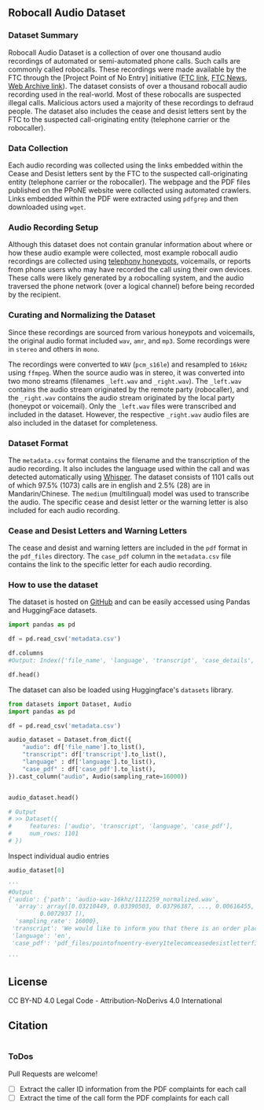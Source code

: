 ## Robocall Audio Dataset

### Dataset Summary

Robocall Audio Dataset is a collection of over one thousand audio recordings of automated or semi-automated phone calls. Such calls are commonly called robocalls. These recordings were made available by the FTC through the [Project Point of No Entry] initiative ([FTC link](https://www.ftc.gov/legal-library/browse/project-point-no-entry-letters), [FTC News](https://www.ftc.gov/news-events/news/press-releases/2023/07/ftc-law-enforcers-nationwide-announce-enforcement-sweep-stem-tide-illegal-telemarketing-calls-us), [Web Archive link](https://web.archive.org/web/20230418192421/https://www.ftc.gov/legal-library/browse/project-point-no-entry-letters)). The dataset consists of over a thousand robocall audio recording used in the real-world. Most of these robocalls are suspected illegal calls. Malicious actors used a majority of these recordings to defraud people. The dataset also includes the cease and desist letters sent by the FTC to the suspected call-originating entity (telephone carrier or the robocaller).


### Data Collection

Each audio recording was collected using the links embedded within the Cease and Desist letters sent by the FTC to the suspected call-originating entity (telephone carrier or the robocaller). The webpage and the PDF files published on the PPoNE website were collected using automated crawlers. Links embedded within the PDF were extracted using `pdfgrep` and then downloaded using `wget`.

### Audio Recording Setup

Although this dataset does not contain granular information about where or how these audio example were collected, most example robocall audio recordings are collected using [telephony honeypots](https://robocall.science/publication/sec20/), voicemails, or reports from phone users who may have recorded the call using their own devices. These calls were likely generated by a robocalling system, and the audio traversed the phone network (over a logical channel) before being recorded by the recipient.

### Curating and Normalizing the Dataset

Since these recordings are sourced from various honeypots and voicemails, the original audio format included `wav`, `amr`, and `mp3`. Some recordings were in `stereo` and others in `mono`.

The recordings were converted to `WAV` (`pcm_s16le`) and resampled to `16kHz` using `ffmpeg`. When the source audio was in stereo, it was converted into two mono streams (filenames `_left.wav` and `_right.wav`). The `_left.wav` contains the audio stream originated by the remote party (robocaller), and the `_right.wav` contains the audio stream originated by the local party (honeypot or voicemail). Only the `_left.wav` files were transcribed and included in the dataset. However, the respective `_right.wav` audio files are also included in the dataset for completeness.

### Dataset Format

The `metadata.csv` format contains the filename and the transcription of the audio recording. It also includes the language used within the call and was detected automatically using [Whisper](https://github.com/openai/whisper). The dataset consists of 1101 calls out of which 97.5% (1073) calls are in english and 2.5% (28) are in Mandarin/Chinese. The `medium` (multilingual) model was used to transcribe the audio. The specific cease and desist letter or the warning letter is also included for each audio recording.

### Cease and Desist Letters and Warning Letters

The cease and desist and warning letters are included in the `pdf` format in the `pdf_files` directory. The `case_pdf` column in the `metadata.csv` file contains the link to the specific letter for each audio recording.

### How to use the dataset

The dataset is hosted on [GitHub](https://github.com/wspr-ncsu/robocall-audio-dataset.git) and can be easily accessed using Pandas and HuggingFace datasets.

```Python
import pandas as pd

df = pd.read_csv('metadata.csv')

df.columns
#Output: Index(['file_name', 'language', 'transcript', 'case_details', 'case_pdf'], dtype='object')

df.head()
```

The dataset can also be loaded using Huggingface's `datasets` library.

```Python
from datasets import Dataset, Audio
import pandas as pd

df = pd.read_csv('metadata.csv')

audio_dataset = Dataset.from_dict({
    "audio": df['file_name'].to_list(),
    "transcript": df['transcript'].to_list(),
    "language" : df['language'].to_list(),
    "case_pdf" : df['case_pdf'].to_list(),
}).cast_column("audio", Audio(sampling_rate=16000))


audio_dataset.head()

# Output
# >> Dataset({
#     features: ['audio', 'transcript', 'language', 'case_pdf'],
#     num_rows: 1101
# })
```

Inspect individual audio entries

```Python
audio_dataset[0]

'''
#Output
{'audio': {'path': 'audio-wav-16khz/1112259_normalized.wav',
  'array': array([0.03210449, 0.03390503, 0.03796387, ..., 0.00616455, 0.00695801,
         0.0072937 ]),
  'sampling_rate': 16000},
 'transcript': 'We would like to inform you that there is an order placed for Apple iPhone 11 Pro using your Amazon account. If you do not authorize this order, press 1 or press 2 to authorize this order. ',
 'language': 'en',
 'case_pdf': 'pdf_files/pointofnoentry-every1telecomceasedesistletterfinaljms.pdf'}

'''
```

## License

CC BY-ND 4.0 Legal Code - Attribution-NoDerivs 4.0 International 

## Citation

```bibtex

```

### ToDos

Pull Requests are welcome!

- [ ] Extract the caller ID information from the PDF complaints for each call
- [ ] Extract the time of the call form the PDF complaints for each call
